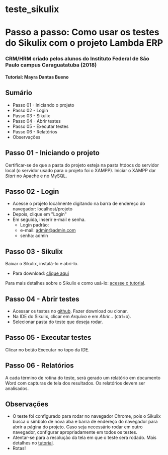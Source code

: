 # teste_sikulix

# Passo a passo: Como usar os testes do Sikulix com o projeto Lambda ERP

### CRM/HRM criado pelos alunos do Instituto Federal de São Paulo campus Caraguatatuba (2018)
#### Tutorial: Mayra Dantas Bueno

## Sumário
- Passo 01 - Iniciando o projeto
- Passo 02 - Login
- Passo 03 - Sikulix
- Passo 04 - Abrir testes
- Passo 05 - Executar testes
- Passo 06 - Relatórios
- Observações

## Passo 01 - Iniciando o projeto
Certificar-se de que a pasta do projeto esteja na pasta htdocs do servidor local (o servidor usado para o projeto foi o XAMPP). Iniciar o XAMPP dar _Start_ no Apache e no MySQL.

## Passo 02 - Login
- Acesse o projeto localmente digitando na barra de endereço do navegador: localhost/projeto
- Depois, clique em "Login"
- Em seguida, inserir e-mail e senha.
  - Login padrão:
  - e-mail: admin@admin.com
  - senha: admin

## Passo 03 - Sikulix
Baixar o Sikulix, instalá-lo e abri-lo.
  - Para download: [clique aqui](http://sikulix.com/)
  
Para mais detalhes sobre o Sikulix e como usá-lo: [acesse o tutorial](https://github.com/baguy/Tutorial_Sikuli/blob/master/tutorial_sikulix.md).

## Passo 04 - Abrir testes
- Acessar os testes no [github](https://github.com/baguy/teste_sikulix). Fazer download ou clonar.
- Na IDE do Sikulix, clicar em _Arquivo_ e em _Abrir..._ (ctrl+o).
- Selecionar pasta do teste que deseja rodar.

## Passo 05 - Executar testes
Clicar no botão Executar no topo da IDE.

## Passo 06 - Relatórios
A cada término de rotina do teste, será gerado um relatório em documento Word com capturas de tela dos resultados. Os relatórios devem ser analisados.

## Observações
- O teste foi configurado para rodar no navegador Chrome, pois o Sikulix busca o símbolo de nova aba e barra de endereço do navegador para abrir a página do projeto. Caso seja necessário rodar em outro navegador, configurar apropriadamente em todos os testes.
- Atentar-se para a resolução da tela em que o teste será rodado. Mais detalhes no [tutorial](https://github.com/baguy/Tutorial_Sikuli/blob/master/tutorial_sikulix.md).
- Rotas!
